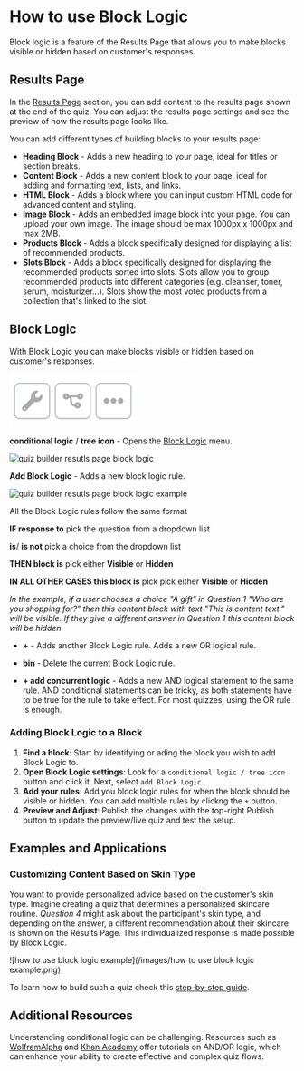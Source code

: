 # How to use Block Logic

Block logic is a feature of the Results Page that allows you to make blocks visible or hidden based on customer's responses.

## Results Page

In the [Results Page](https://docs.revenuehunt.com/reference/quiz-builder/#results-page) section, you can add content to the results page shown at the end of the quiz. You can adjust the results page settings and see the preview of how the results page looks like.

You can add different types of building blocks to your results page:

- **Heading Block** - Adds a new heading to your page, ideal for titles or section breaks.
- **Content Block** - Adds a new content block to your page, ideal for adding and formatting text, lists, and links.
- **HTML Block** - Adds a block where you can input custom HTML code for advanced content and styling.
- **Image Block** - Adds an embedded image block into your page. You can upload your own image. The image should be max 1000px x 1000px and max 2MB.
- **Products Block** - Adds a block specifically designed for displaying a list of recommended products.
- **Slots Block** - Adds a block specifically designed for displaying the recommended products sorted into slots. Slots allow you to group recommended products into different categories (e.g. cleanser, toner, serum, moisturizer...). Slots show the most voted products from a collection that's linked to the slot.

## Block Logic

With Block Logic you can make blocks visible or hidden based on customer's responses.

![quiz builder results page block menu](/images/manual_quizbuilder_resultspage_blockmenu.png)

**conditional logic** / **tree icon** - Opens the [Block Logic](#block-logic) menu.

![quiz builder resutls page block logic](/images/manual_quizbuilder_resultspage_blockmenu_blocklogic.png)

**Add Block Logic** - Adds a new block logic rule.

![quiz builder resutls page block logic example](/images/manual_quizbuilder_resultspage_blockmenu_blocklogic_example.png)

All the Block Logic rules follow the same format

**IF response to** pick the question from a dropdown list

**is**/ **is not** pick a choice from the dropdown list

**THEN block is** pick either **Visible** or **Hidden**

**IN ALL OTHER CASES this block is** pick pick either **Visible** or **Hidden**

*In the example, if a user chooses a choice "A gift" in Question 1 "Who are you shopping for?" then this content block with text "This is content text." will be visible. If they give a different answer in Question 1 this content block will be hidden.*

- **+** - Adds another Block Logic rule. Adds a new OR logical rule.

- **bin** - Delete the current Block Logic rule.

- **+ add concurrent logic** - Adds a new AND logical statement to the same rule. AND conditional statements can be tricky, as both statements have to be true for the rule to take effect. For most quizzes, using the OR rule is enough.

### Adding Block Logic to a Block

1. **Find a block**: Start by identifying or ading the block you wish to add Block Logic to. 
2. **Open Block Logic settings**: Look for a `conditional logic / tree icon` button and click it. Next, select `add Block Logic`.
3. **Add your rules**: Add you block logic rules for when the block should be visible or hidden. You can add multiple rules by clickng the `+` button.
4. **Preview and Adjust**: Publish the changes with the top-right Publish button to update the preview/live quiz and test the setup.

## Examples and Applications

### Customizing Content Based on Skin Type

You want to provide personalized advice based on the customer's skin type. Imagine creating a quiz that determines a personalized skincare routine. *Question 4* might ask about the participant's skin type, and depending on the answer, a different recommendation about their skincare is shown on the Results Page. This individualized response is made possible by Block Logic.

![how to use block logic example](/images/how to use block logic example.png)

To learn how to build such a quiz check this [step-by-step guide](https://docs.revenuehunt.com/how-to-guides/hide-content-with-logic/).


## Additional Resources

Understanding conditional logic can be challenging. Resources such as [WolframAlpha](https://www.wolframalpha.com/input/?i=A+AND+%28B+OR+C%29) and [Khan Academy](https://www.khanacademy.org/computing/ap-computer-science-principles/programming-101/boolean-logic/a/compound-booleans-with-logical-operators) offer tutorials on AND/OR logic, which can enhance your ability to create effective and complex quiz flows.